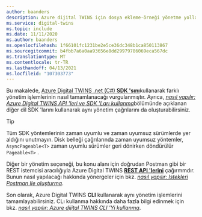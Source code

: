 ```yaml
---
author: baanders
description: Azure dijital TWINS için dosya ekleme-örneği yönetme yolları
ms.service: digital-twins
ms.topic: include
ms.date: 11/11/2020
ms.author: baanders
ms.openlocfilehash: 1f66101fc1231be2e5ce36dc348b1ca850113867
ms.sourcegitcommit: b4fbb7a6a0aa93656e8dd29979786069eca567dc
ms.translationtype: MT
ms.contentlocale: tr-TR
ms.lasthandoff: 04/13/2021
ms.locfileid: "107303773"
---
```

Bu makalede, [Azure Digital TWINS .net (C#) **SDK 'sını**](/dotnet/api/overview/azure/digitaltwins/management)kullanarak farklı yönetim işlemlerinin nasıl tamamlanacağı vurgulanmıştır. Ayrıca, [*nasıl yapılır: Azure Digital TWINS API 'leri ve SDK 'Ları kullanma*](../articles/digital-twins/how-to-use-apis-sdks.md)bölümünde açıklanan diğer dil SDK 'larını kullanarak aynı yönetim çağrılarını da oluşturabilirsiniz.

> [!TIP] 
> Tüm SDK yöntemlerinin zaman uyumlu ve zaman uyumsuz sürümlerde yer aldığını unutmayın. Disk belleği çağrılarında zaman uyumsuz yöntemler, `AsyncPageable<T>` zaman uyumlu sürümler geri dönirken döndürülür `Pageable<T>` .

Diğer bir yönetim seçeneği, bu konu alanı için doğrudan Postman gibi bir REST istemcisi aracılığıyla Azure Digital TWINS [**REST API 'lerini**](/rest/api/azure-digitaltwins/) çağırmmdır. Bunun nasıl yapılacağı hakkında yönergeler için bkz. [*nasıl yapılır: Istekleri Postman Ile oluşturma*](../articles/digital-twins/how-to-use-postman.md).

Son olarak, Azure Digital TWINS **CLI** kullanarak aynı yönetim işlemlerini tamamlayabilirsiniz. CLı kullanma hakkında daha fazla bilgi edinmek için bkz. [*nasıl yapılır: Azure dijital TWINS CLI 'Yi kullanma*](../articles/digital-twins/how-to-use-cli.md).